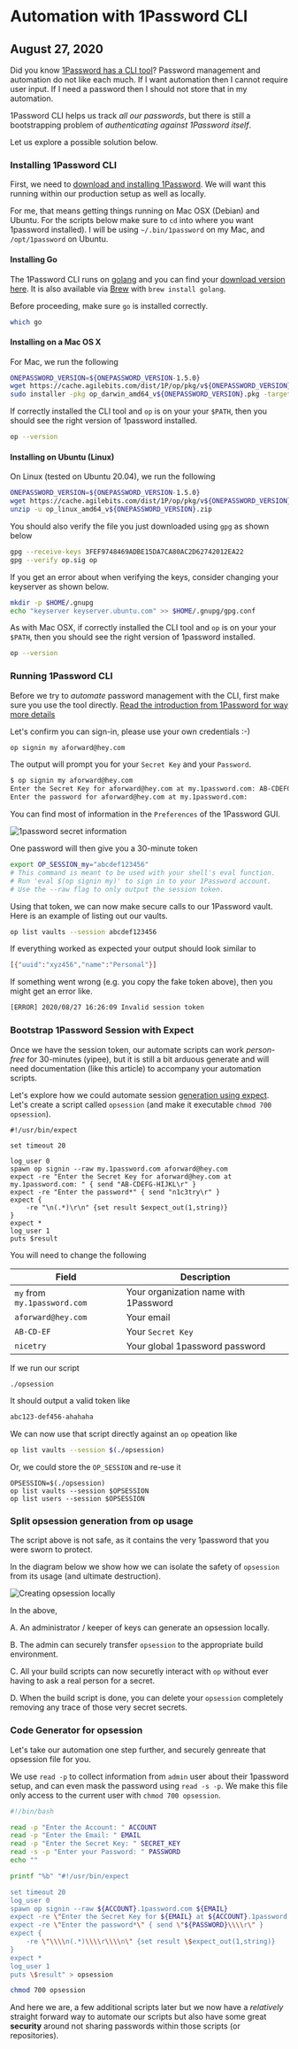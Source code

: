 # Automation with 1Password CLI
## August 27, 2020

Did you know [1Password has a CLI tool](https://support.1password.com/command-line-getting-started/)?  Password management and automation
do not like each much.  If I want automation then I cannot require
user input.  If I need a password then I should not store that in
my automation.

1Password CLI helps us track _all our passwords_, but there is still
a bootstrapping problem of _authenticating against 1Password itself_.

Let us explore a possible solution below.

### Installing 1Password CLI

First, we need to [download and installing 1Password](https://app-updates.agilebits.com/product_history/CLI).  We will want this running within our production setup as well as locally.

For me, that means getting things running on Mac OSX (Debian) and Ubuntu.  For the scripts below make sure to `cd` into where you want 1password installed).  I will be using `~/.bin/1password` on my Mac, and `/opt/1password` on Ubuntu.

#### Installing Go

The 1Password CLI runs on [golang](https://golang.org/) and you can find your
[download version here](https://golang.org/dl/).  It is also available via [Brew](https://brew.sh) with `brew install golang`.

Before proceeding, make sure `go` is installed correctly.

```bash
which go
```

#### Installing on a Mac OS X

For Mac, we run the following

```bash
ONEPASSWORD_VERSION=${ONEPASSWORD_VERSION-1.5.0}
wget https://cache.agilebits.com/dist/1P/op/pkg/v${ONEPASSWORD_VERSION}/op_darwin_amd64_v${ONEPASSWORD_VERSION}.pkg
sudo installer -pkg op_darwin_amd64_v${ONEPASSWORD_VERSION}.pkg -target /
```

If correctly installed the CLI tool and `op` is on your your `$PATH`, then you should see the right version of 1password installed.

```bash
op --version
```

#### Installing on Ubuntu (Linux)

On Linux (tested on Ubuntu 20.04), we run the following

```bash
ONEPASSWORD_VERSION=${ONEPASSWORD_VERSION-1.5.0}
wget https://cache.agilebits.com/dist/1P/op/pkg/v${ONEPASSWORD_VERSION}/op_linux_amd64_v${ONEPASSWORD_VERSION}.zip
unzip -u op_linux_amd64_v${ONEPASSWORD_VERSION}.zip
```

You should also verify the file you just downloaded using `gpg` as shown below

```bash
gpg --receive-keys 3FEF9748469ADBE15DA7CA80AC2D62742012EA22
gpg --verify op.sig op
```

If you get an error about when verifying the keys, consider changing your keyserver as shown below.

```bash
mkdir -p $HOME/.gnupg
echo "keyserver keyserver.ubuntu.com" >> $HOME/.gnupg/gpg.conf
```

As with Mac OSX, if correctly installed the CLI tool and `op` is on your your `$PATH`, then you should see the right version of 1password installed.

```bash
op --version
```

### Running 1Password CLI

Before we try to _automate_ password management with the CLI, first make sure you use the tool directly.  [Read the introduction from 1Password for way more details](https://support.1password.com/command-line-getting-started/)

Let's confirm you can sign-in, please use your own credentials :-)


```bash
op signin my aforward@hey.com
```

The output will prompt you for your `Secret Key` and your `Password`.

```bash
$ op signin my aforward@hey.com
Enter the Secret Key for aforward@hey.com at my.1password.com: AB-CDEFG-...
Enter the password for aforward@hey.com at my.1password.com: 
```

You can find most of information in the `Preferences` of the 1Password GUI.

![1password secret information](1password-secrets.png?raw=true)

One password will then give you a 30-minute token

```bash
export OP_SESSION_my="abcdef123456"
# This command is meant to be used with your shell's eval function.
# Run 'eval $(op signin my)' to sign in to your 1Password account.
# Use the --raw flag to only output the session token.
```

Using that token, we can now make secure calls to our 1Password vault.  Here is an example of listing out our vaults.

```bash
op list vaults --session abcdef123456
```

If everything worked as expected your output should look similar to

```bash
[{"uuid":"xyz456","name":"Personal"}]
```

If something went wrong (e.g. you copy the fake token above), then you might get an error like.

```bash
[ERROR] 2020/08/27 16:26:09 Invalid session token
```

### Bootstrap 1Password Session with Expect

Once we have the session token, our automate scripts can work _person-free_ for 30-minutes (yipee), but it is still a bit arduous generate and will need documentation (like this article) to accompany your automation scripts.

Let's explore how we could automate session [generation using expect](https://linux.die.net/man/1/expect).  Let's create a script called `opsession` (and make it executable `chmod 700 opsession`).

```
#!/usr/bin/expect

set timeout 20

log_user 0
spawn op signin --raw my.1password.com aforward@hey.com
expect -re "Enter the Secret Key for aforward@hey.com at my.1password.com: " { send "AB-CDEFG-HIJKL\r" }
expect -re "Enter the password*" { send "n1c3try\r" }
expect {
    -re "\n(.*)\r\n" {set result $expect_out(1,string)}
}
expect *
log_user 1
puts $result
```

You will need to change the following

| Field | Description |
| --- | --- |
| `my` from `my.1password.com` | Your organization name with 1Password |
| `aforward@hey.com` | Your email |
| `AB-CD-EF` | Your `Secret Key` |
| `nicetry` | Your global 1password password |

If we run our script

```bash
./opsession
```

It should output a valid token like

```bash
abc123-def456-ahahaha
```

We can now use that script directly against an `op` opeation like

```bash
op list vaults --session $(./opsession)
```

Or, we could store the `OP_SESSION` and re-use it

```
OPSESSION=$(./opsession)
op list vaults --session $OPSESSION
op list users --session $OPSESSION
```

### Split opsession generation from op usage

The script above is not safe, as it contains the very 1password
that you were sworn to protect.

In the diagram below we show how we can isolate the safety 
of `opsession` from its usage (and ultimate destruction).

![Creating opsession locally](opsession-safety.png?raw=true)

In the above, 

A. An administrator / keeper of keys can generate an opsession
locally.

B.  The admin can securely transfer `opsession` to the appropriate
build environment.

C. All your build scripts can now securetly interact with `op` without
ever having to ask a real person for a secret.

D. When the build script is done, you can delete your `opsession`
completely removing any trace of those very secret secrets.


### Code Generator for opsession

Let's take our automation one step further, and securely genreate
that opsession file for you.

We use `read -p` to collect information from `admin` user
about their 1password setup, and can even mask the password using `read -s -p`.
We make this file only access to the current user with `chmod 700 opsession`.

```bash
#!/bin/bash

read -p "Enter the Account: " ACCOUNT
read -p "Enter the Email: " EMAIL
read -p "Enter the Secret Key: " SECRET_KEY
read -s -p "Enter your Password: " PASSWORD
echo ""

printf "%b" "#!/usr/bin/expect

set timeout 20
log_user 0
spawn op signin --raw ${ACCOUNT}.1password.com ${EMAIL}
expect -re \"Enter the Secret Key for ${EMAIL} at ${ACCOUNT}.1password.com: \" { send \"${SECRET_KEY}\\\\r\" }
expect -re \"Enter the password*\" { send \"${PASSWORD}\\\\r\" }
expect {
    -re \"\\\\n(.*)\\\\r\\\\n\" {set result \$expect_out(1,string)}
}
expect *
log_user 1
puts \$result" > opsession

chmod 700 opsession
```

And here we are, a few additional scripts later but we now have a _relatively_ straight forward way to automate our scripts but also have some great **security** around not sharing passwords within those scripts (or repositories).

